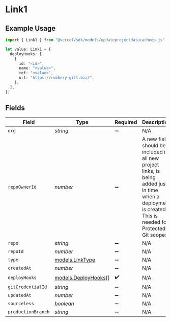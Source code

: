 # Link1

## Example Usage

```typescript
import { Link1 } from "@vercel/sdk/models/updateprojectdatacacheop.js";

let value: Link1 = {
  deployHooks: [
    {
      id: "<id>",
      name: "<value>",
      ref: "<value>",
      url: "https://rubbery-gift.biz/",
    },
  ],
};
```

## Fields

| Field                                                                                                                                                        | Type                                                                                                                                                         | Required                                                                                                                                                     | Description                                                                                                                                                  |
| ------------------------------------------------------------------------------------------------------------------------------------------------------------ | ------------------------------------------------------------------------------------------------------------------------------------------------------------ | ------------------------------------------------------------------------------------------------------------------------------------------------------------ | ------------------------------------------------------------------------------------------------------------------------------------------------------------ |
| `org`                                                                                                                                                        | *string*                                                                                                                                                     | :heavy_minus_sign:                                                                                                                                           | N/A                                                                                                                                                          |
| `repoOwnerId`                                                                                                                                                | *number*                                                                                                                                                     | :heavy_minus_sign:                                                                                                                                           | A new field, should be included in all new project links, is being added just in time when a deployment is created. This is needed for Protected Git scopes. |
| `repo`                                                                                                                                                       | *string*                                                                                                                                                     | :heavy_minus_sign:                                                                                                                                           | N/A                                                                                                                                                          |
| `repoId`                                                                                                                                                     | *number*                                                                                                                                                     | :heavy_minus_sign:                                                                                                                                           | N/A                                                                                                                                                          |
| `type`                                                                                                                                                       | [models.LinkType](../models/linktype.md)                                                                                                                     | :heavy_minus_sign:                                                                                                                                           | N/A                                                                                                                                                          |
| `createdAt`                                                                                                                                                  | *number*                                                                                                                                                     | :heavy_minus_sign:                                                                                                                                           | N/A                                                                                                                                                          |
| `deployHooks`                                                                                                                                                | [models.DeployHooks](../models/deployhooks.md)[]                                                                                                             | :heavy_check_mark:                                                                                                                                           | N/A                                                                                                                                                          |
| `gitCredentialId`                                                                                                                                            | *string*                                                                                                                                                     | :heavy_minus_sign:                                                                                                                                           | N/A                                                                                                                                                          |
| `updatedAt`                                                                                                                                                  | *number*                                                                                                                                                     | :heavy_minus_sign:                                                                                                                                           | N/A                                                                                                                                                          |
| `sourceless`                                                                                                                                                 | *boolean*                                                                                                                                                    | :heavy_minus_sign:                                                                                                                                           | N/A                                                                                                                                                          |
| `productionBranch`                                                                                                                                           | *string*                                                                                                                                                     | :heavy_minus_sign:                                                                                                                                           | N/A                                                                                                                                                          |